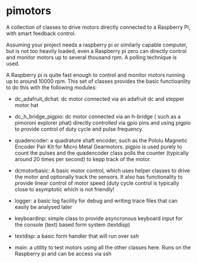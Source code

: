 # pimotors
A collection of classes to drive motors directly connected to a Raspberry Pi, with smart feedback control.

Assuming your project needs a raspberry pi or similarly capable computer, but is not too heavily loaded, even a Raspberry pi zero can directly control and monitor motors up to several thousand rpm. A polling technique is used.

A Raspberry pi is quite fast enough to control and monitor motors running up to around 10000 rpm. This set of classes provides the basic functioanlity to do this with the following modules:

* dc_adafruit_dchat: dc motor connected via an adafruit dc and stepper motor hat

* dc_h_bridge_pigpio: dc motor connected via an h-bridge ( such as a pimoroni explorer phat) directly controlled via gpio pins and using pigpio to provide control of duty cycle and pulse frequency. 

* quadencoder: a quadrature shaft encoder, such as the Pololu Magnetic Encoder Pair Kit for Micro Metal Gearmotors. pigpio is used purely to count the pulses and the quadencoder class polls the counter (typically around 20 times per second) to kepp track of the motor.

* dcmotorbasic: A basic motor control, which uses helper classes to drive the motor and optionally track the sensors. It also has functionality to provide linear control of motor speed (duty cycle control is typically close to asymptotic which is not friendly!

* logger: a basic log facility for debug and writing trace files that can easily be analysed later

* keyboardinp: simple class to provide asyncronous keyboard input for the console (text) based form system (textdisp)

* textdisp: a basic form handler that will run over ssh 

* main: a utility to test motors using all the other classes here. Runs on the Raspberry pi and can be access via ssh
